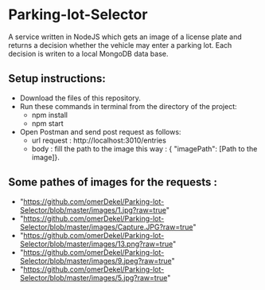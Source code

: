 # Parking-lot-Selector
   A service written in NodeJS which gets an image of a license plate and returns a decision whether the vehicle may enter a parking lot. Each decision 
   is writen to a local MongoDB data base. 
## Setup instructions:
* Download the files of this repository.
* Run these commands in terminal from the directory of the project:
    * npm install
    * npm start
* Open Postman and send post request as follows:
    *  url request : http://localhost:3010/entries
    *  body : fill the path to the image this way : { "imagePath": [Path to the image]}.
 ## Some pathes of images for the requests :
 * "https://github.com/omerDekel/Parking-lot-Selector/blob/master/images/1.jpg?raw=true"
 * "https://github.com/omerDekel/Parking-lot-Selector/blob/master/images/Capture.JPG?raw=true"
 * "https://github.com/omerDekel/Parking-lot-Selector/blob/master/images/13.png?raw=true"
 * "https://github.com/omerDekel/Parking-lot-Selector/blob/master/images/9.jpeg?raw=true"
 *  "https://github.com/omerDekel/Parking-lot-Selector/blob/master/images/5.jpg?raw=true"
